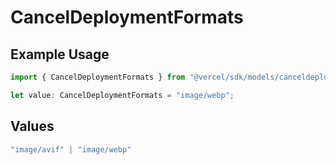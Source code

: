 # CancelDeploymentFormats

## Example Usage

```typescript
import { CancelDeploymentFormats } from "@vercel/sdk/models/canceldeploymentop.js";

let value: CancelDeploymentFormats = "image/webp";
```

## Values

```typescript
"image/avif" | "image/webp"
```